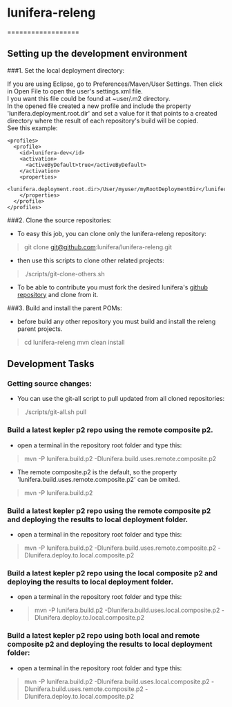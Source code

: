 # lunifera-releng
==================

## Setting up the development environment

###1. Set the local deployment directory:

If you are using Eclipse, go to Preferences/Maven/User Settings. Then click in Open File to open the user's settings.xml file.    
I you want this file could be found at ~user/.m2 directory.    
In the opened file created a new profile and include the property 'lunifera.deployment.root.dir' and set a value for it that points to a created directory where the result of each repository's build will be copied.     
See this example:

    <profiles>
      <profile>
        <id>lunifera-dev</id>
        <activation>
          <activeByDefault>true</activeByDefault>
        </activation>
        <properties>
          <lunifera.deployment.root.dir>/User/myuser/myRootDeploymentDir</lunifera.deployment.root.dir>
        </properties>
      </profile>
    </profiles>

###2. Clone the source repositories:
- To easy this job, you can clone only the lunifera-releng repository:
> git clone git@github.com:lunifera/lunifera-releng.git

- then use this scripts to clone other related projects:
> ./scripts/git-clone-others.sh

- To be able to contribute you must fork the desired lunifera's [github repository](https://github.com/lunifera?tab=repositories) and clone from it.


###3. Build and install the parent POMs:
- before build any other repository you must build and install the releng parent projects.
>    cd lunifera-releng
>    mvn clean install


## Development Tasks

### Getting source changes:
- You can use the git-all script to pull updated from all cloned repositories:
>    ./scripts/git-all.sh pull

### Build a latest kepler p2 repo using the remote composite p2. 
- open a terminal in the repository root folder and type this:
 > mvn -P lunifera.build.p2 -Dlunifera.build.uses.remote.composite.p2

- The remote composite.p2 is the default, so the property 'lunifera.build.uses.remote.composite.p2' can be omited.
 > mvn -P lunifera.build.p2


### Build a latest kepler p2 repo using the remote composite p2 and deploying the results to local deployment folder.
- open a terminal in the repository root folder and type this:    
 > mvn -P lunifera.build.p2 -Dlunifera.build.uses.remote.composite.p2 -Dlunifera.deploy.to.local.composite.p2 


### Build a latest kepler p2 repo using the local composite p2 and deploying the results to local deployment folder.
- open a terminal in the repository root folder and type this:    
- > mvn -P lunifera.build.p2 -Dlunifera.build.uses.local.composite.p2 -Dlunifera.deploy.to.local.composite.p2


### Build a latest kepler p2 repo using both local and remote composite p2 and deploying the results to local deployment folder:
- open a terminal in the repository root folder and type this:
 > mvn -P lunifera.build.p2 -Dlunifera.build.uses.local.composite.p2 -Dlunifera.build.uses.remote.composite.p2 -Dlunifera.deploy.to.local.composite.p2

